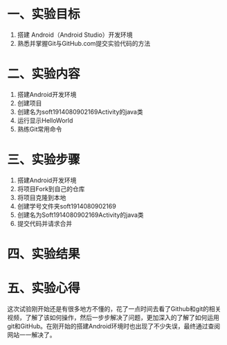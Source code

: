 # 一、实验目标  

1. 搭建 Android（Android Studio）开发环境
2. 熟悉并掌握Git与GitHub.com提交实验代码的方法

# 二、实验内容

1. 搭建Android开发环境
2. 创建项目
3. 创建名为soft1914080902169Activity的java类
4. 运行显示HelloWorld
5. 熟练Git常用命令

# 三、实验步骤

1. 搭建Android开发环境
2. 将项目Fork到自己的仓库
3. 将项目克隆到本地  
4. 创建学号文件夹soft1914080902169
5. 创建名为Soft1914080902169Activity的java类
6. 提交代码并请求合并

# 四、实验结果




# 五、实验心得
这次试验刚开始还是有很多地方不懂的，花了一点时间去看了Github和git的相关视频，了解了该如何操作，然后一步步解决了问题，更加深入的了解了如何运用git和GitHub。在刚开始的搭建Android环境时也出现了不少失误，最终通过查阅网站一一解决了。
